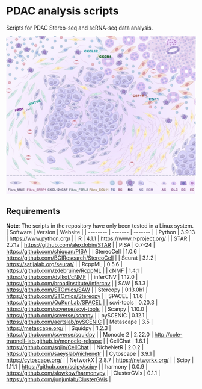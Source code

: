 # PDAC analysis scripts

Scripts for PDAC Stereo-seq and scRNA-seq data analysis.

![](img/Fig7.jpg "Overview")

## Requirements
**Note**: The scripts in the repository have only been tested in a Linux system.
| Software | Version | Website |
| -------- | ------- | ------- |
| Python | 3.9.13 | https://www.python.org/ |
| R | 4.1.1 | https://www.r-project.org/ |
| STAR | 2.7.1a | https://github.com/alexdobin/STAR |
| PISA | 0.7-24 | https://github.com/shiquan/PISA |
| StereoCell | 1.0.6 | https://github.com/BGIResearch/StereoCell |
| Seurat | 3.1.2 | https://satijalab.org/seurat/ |
| RcppML | 0.5.6 | https://github.com/zdebruine/RcppML |
| cNMF | 1.4.1 | https://github.com/dylkot/cNMF |
| inferCNV | 1.12.0 | https://github.com/broadinstitute/infercnv |
| SAW | 5.1.3 | https://github.com/STOmics/SAW |
| Stereopy | 0.13.0b1 | https://github.com/STOmics/Stereopy |
| SPACEL | 1.1.6 | https://github.com/QuKunLab/SPACEL |
| scvi-tools | 0.20.3 | https://github.com/scverse/scvi-tools |
| Scanpy | 1.10.0 | https://github.com/scverse/scanpy |
| pySCENIC | 0.12.1 | https://github.com/aertslab/pySCENIC |
| Metascape | 3.5 | https://metascape.org/ |
| Squidpy | 1.2.3 | https://github.com/scverse/squidpy |
| Monocle 2 | 2.22.0 | http://cole-trapnell-lab.github.io/monocle-release |
| CellChat | 1.6.1 | https://github.com/sqjin/CellChat |
| NicheNetR | 2.0.2 | https://github.com/saeyslab/nichenetr |
| Cytoscape | 3.9.1 | https://cytoscape.org/ |
| NetworkX | 2.8.7 | https://networkx.org/ |
| Scipy | 1.11.1 | https://github.com/scipy/scipy |
| harmony | 0.0.9 | https://github.com/slowkow/harmonypy |
| ClusterGVis | 0.1.1 | https://github.com/junjunlab/ClusterGVis |
